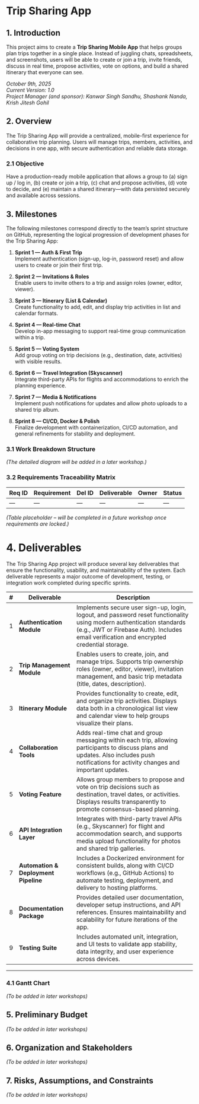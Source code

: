 # Trip Sharing App

## 1. Introduction

This project aims to create a **Trip Sharing Mobile App** that helps groups plan trips together in a single place. Instead of juggling chats, spreadsheets, and screenshots, users will be able to create or join a trip, invite friends, discuss in real time, propose activities, vote on options, and build a shared itinerary that everyone can see.

*October 9th, 2025*  
*Current Version: 1.0*  
*Project Manager (and sponsor): Kanwar Singh Sandhu, Shashank Nanda, Krish Jitesh Gohil*

## 2. Overview

The Trip Sharing App will provide a centralized, mobile-first experience for collaborative trip planning. Users will manage trips, members, activities, and decisions in one app, with secure authentication and reliable data storage.

### 2.1 Objective

Have a production-ready mobile application that allows a group to (a) sign up / log in, (b) create or join a trip, (c) chat and propose activities, (d) vote to decide, and (e) maintain a shared itinerary—with data persisted securely and available across sessions.

## 3. Milestones

The following milestones correspond directly to the team’s sprint structure on GitHub, representing the logical progression of development phases for the Trip Sharing App:

1. **Sprint 1 — Auth & First Trip**  
   Implement authentication (sign-up, log-in, password reset) and allow users to create or join their first trip.

2. **Sprint 2 — Invitations & Roles**  
   Enable users to invite others to a trip and assign roles (owner, editor, viewer).

3. **Sprint 3 — Itinerary (List & Calendar)**  
   Create functionality to add, edit, and display trip activities in list and calendar formats.

4. **Sprint 4 — Real-time Chat**  
   Develop in-app messaging to support real-time group communication within a trip.

5. **Sprint 5 — Voting System**  
   Add group voting on trip decisions (e.g., destination, date, activities) with visible results.

6. **Sprint 6 — Travel Integration (Skyscanner)**  
   Integrate third-party APIs for flights and accommodations to enrich the planning experience.

7. **Sprint 7 — Media & Notifications**  
   Implement push notifications for updates and allow photo uploads to a shared trip album.

8. **Sprint 8 — CI/CD, Docker & Polish**  
   Finalize development with containerization, CI/CD automation, and general refinements for stability and deployment.


### 3.1 Work Breakdown Structure

*(The detailed diagram will be added in a later workshop.)*

### 3.2 Requirements Traceability Matrix

| Req ID | Requirement | Del ID | Deliverable | Owner | Status |
|---------|--------------|--------|--------------|--------|---------|
| — | — | — | — | — | — |

*(Table placeholder – will be completed in a future workshop once requirements are locked.)*

# 4. Deliverables

The Trip Sharing App project will produce several key deliverables that ensure the functionality, usability, and maintainability of the system. Each deliverable represents a major outcome of development, testing, or integration work completed during specific sprints.

| # | Deliverable | Description |
|---|--------------|-------------|
| 1 | **Authentication Module** | Implements secure user sign-up, login, logout, and password reset functionality using modern authentication standards (e.g., JWT or Firebase Auth). Includes email verification and encrypted credential storage. |
| 2 | **Trip Management Module** | Enables users to create, join, and manage trips. Supports trip ownership roles (owner, editor, viewer), invitation management, and basic trip metadata (title, dates, description). |
| 3 | **Itinerary Module** | Provides functionality to create, edit, and organize trip activities. Displays data both in a chronological list view and calendar view to help groups visualize their plans. |
| 4 | **Collaboration Tools** | Adds real-time chat and group messaging within each trip, allowing participants to discuss plans and updates. Also includes push notifications for activity changes and important updates. |
| 5 | **Voting Feature** | Allows group members to propose and vote on trip decisions such as destination, travel dates, or activities. Displays results transparently to promote consensus-based planning. |
| 6 | **API Integration Layer** | Integrates with third-party travel APIs (e.g., Skyscanner) for flight and accommodation search, and supports media upload functionality for photos and shared trip galleries. |
| 7 | **Automation & Deployment Pipeline** | Includes a Dockerized environment for consistent builds, along with CI/CD workflows (e.g., GitHub Actions) to automate testing, deployment, and delivery to hosting platforms. |
| 8 | **Documentation Package** | Provides detailed user documentation, developer setup instructions, and API references. Ensures maintainability and scalability for future iterations of the app. |
| 9 | **Testing Suite** | Includes automated unit, integration, and UI tests to validate app stability, data integrity, and user experience across devices. |

---

### 4.1 Gantt Chart  
*(To be added in later workshops)*  

## 5. Preliminary Budget  
*(To be added in later workshops)*  

## 6. Organization and Stakeholders  
*(To be added in later workshops)*    

## 7. Risks, Assumptions, and Constraints  
*(To be added in later workshops)*    